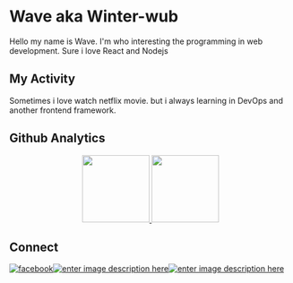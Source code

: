 # Wave aka Winter-wub
Hello my name is Wave. I'm who interesting the programming in web development. Sure i love React and Nodejs

## My Activity
Sometimes i love watch netflix movie. but i always learning in DevOps and another frontend framework.

## Github Analytics
<p align="center">
<a href="https://github.com/Winter-wub/">
  <img height="120em" src="https://github-readme-stats-eight-theta.vercel.app/api?username=Winter-wub&show_icons=true&theme=algolia&include_all_commits=true&count_private=true"/>
  <img height="120em" src="https://github-readme-stats-eight-theta.vercel.app/api/top-langs/?username=Winter-wub&layout=compact&langs_count=8&theme=algolia"/>
</a>
</p>

## Connect
[![facebook](https://img.shields.io/badge/facebook-%231877F2.svg?&style=for-the-badge&logo=facebook&logoColor=white)](https://facebook.com/WaveBlur)[![enter image description here](https://img.shields.io/badge/gmail-D14836?&style=for-the-badge&logo=gmail&logoColor=white)](mailto:prachayawut.s@gmail.com)[![enter image description here](https://camo.githubusercontent.com/32a692f97f23e07ae734725c46cb32787a5aab1e/68747470733a2f2f696d672e736869656c64732e696f2f62616467652f537465616d2d2532333030303030302e7376673f267374796c653d666f722d7468652d6261646765266c6f676f3d737465616d266c6f676f436f6c6f723d7768697465)](https://steamcommunity.com/id/waveblur/)
